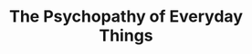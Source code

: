 ---
title: "The Psychopathy of Everyday Things"
layout: default
year: 2013
authors: [ Donald A. Norman ]
tags: [ Theory, Design Principles ]
citation: "Norman, The Design of Everyday Things. Chapter 1: The Psychopathy of Everyday Things, (pages 1–36) (2013 version)."
type: Book Chapter
---